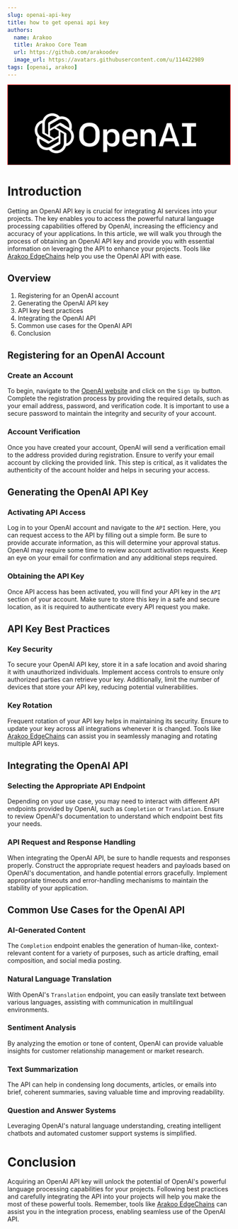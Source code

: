 ```yaml
---
slug: openai-api-key
title: how to get openai api key
authors:
  name: Arakoo
  title: Arakoo Core Team
  url: https://github.com/arakoodev
  image_url: https://avatars.githubusercontent.com/u/114422989
tags: [openai, arakoo]
---
```



![OpenAI logo](./openai.png)

# Introduction
Getting an OpenAI API key is crucial for integrating AI services into your projects. The key enables you to access the powerful natural language processing capabilities offered by OpenAI, increasing the efficiency and accuracy of your applications. In this article, we will walk you through the process of obtaining an OpenAI API key and provide you with essential information on leveraging the API to enhance your projects. Tools like [Arakoo EdgeChains](https://github.com/arakoodev/edgechains) help you use the OpenAI API with ease.

## Overview
1. Registering for an OpenAI account
2. Generating the OpenAI API key
3. API key best practices
4. Integrating the OpenAI API
5. Common use cases for the OpenAI API
6. Conclusion

## Registering for an OpenAI Account

### Create an Account
To begin, navigate to the [OpenAI website](https://www.openai.com/) and click on the `Sign Up` button. Complete the registration process by providing the required details, such as your email address, password, and verification code. It is important to use a secure password to maintain the integrity and security of your account.

### Account Verification
Once you have created your account, OpenAI will send a verification email to the address provided during registration. Ensure to verify your email account by clicking the provided link. This step is critical, as it validates the authenticity of the account holder and helps in securing your access.

## Generating the OpenAI API Key

### Activating API Access
Log in to your OpenAI account and navigate to the `API` section. Here, you can request access to the API by filling out a simple form. Be sure to provide accurate information, as this will determine your approval status. OpenAI may require some time to review account activation requests. Keep an eye on your email for confirmation and any additional steps required.

### Obtaining the API Key
Once API access has been activated, you will find your API key in the `API` section of your account. Make sure to store this key in a safe and secure location, as it is required to authenticate every API request you make.

## API Key Best Practices

### Key Security
To secure your OpenAI API key, store it in a safe location and avoid sharing it with unauthorized individuals. Implement access controls to ensure only authorized parties can retrieve your key. Additionally, limit the number of devices that store your API key, reducing potential vulnerabilities.

### Key Rotation
Frequent rotation of your API key helps in maintaining its security. Ensure to update your key across all integrations whenever it is changed. Tools like [Arakoo EdgeChains](https://github.com/arakoodev/edgechains) can assist you in seamlessly managing and rotating multiple API keys.

## Integrating the OpenAI API

### Selecting the Appropriate API Endpoint
Depending on your use case, you may need to interact with different API endpoints provided by OpenAI, such as `Completion` or `Translation`. Ensure to review OpenAI's documentation to understand which endpoint best fits your needs.

### API Request and Response Handling
When integrating the OpenAI API, be sure to handle requests and responses properly. Construct the appropriate request headers and payloads based on OpenAI's documentation, and handle potential errors gracefully. Implement appropriate timeouts and error-handling mechanisms to maintain the stability of your application.

## Common Use Cases for the OpenAI API

### AI-Generated Content
The `Completion` endpoint enables the generation of human-like, context-relevant content for a variety of purposes, such as article drafting, email composition, and social media posting.

### Natural Language Translation
With OpenAI's `Translation` endpoint, you can easily translate text between various languages, assisting with communication in multilingual environments.

### Sentiment Analysis
By analyzing the emotion or tone of content, OpenAI can provide valuable insights for customer relationship management or market research.

### Text Summarization
The API can help in condensing long documents, articles, or emails into brief, coherent summaries, saving valuable time and improving readability.

### Question and Answer Systems
Leveraging OpenAI's natural language understanding, creating intelligent chatbots and automated customer support systems is simplified.

# Conclusion
Acquiring an OpenAI API key will unlock the potential of OpenAI's powerful language processing capabilities for your projects. Following best practices and carefully integrating the API into your projects will help you make the most of these powerful tools. Remember, tools like [Arakoo EdgeChains](https://github.com/arakoodev/edgechains) can assist you in the integration process, enabling seamless use of the OpenAI API.
